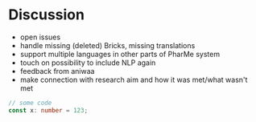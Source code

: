 # Discussion

- open issues
- handle missing (deleted) Bricks, missing translations
- support multiple languages in other parts of PharMe system
- touch on possibility to include NLP again
- feedback from aniwaa
- make connection with research aim and how it was met/what wasn't met

```typescript
// some code
const x: number = 123;
```
